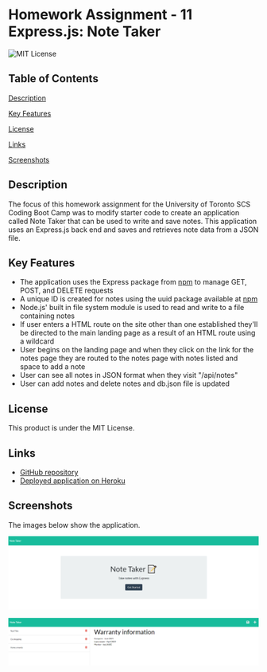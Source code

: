 # Homework Assignment - 11 Express.js: Note Taker
![MIT License](https://img.shields.io/badge/license-MIT%20License-blue.svg)

## Table of Contents
[Description](#description)

[Key Features](#key-features)

[License](#license)

[Links](#links)

[Screenshots](#screenshots)

## Description
The focus of this homework assignment for the University of Toronto SCS Coding Boot Camp was to modify starter code to create an application called Note Taker that can be used to write and save notes. This application uses an Express.js back end and saves and retrieves note data from a JSON file.

## Key Features
- The application uses the Express package from [npm](https://www.npmjs.com/package/express) to manage GET, POST, and DELETE requests
- A unique ID is created for notes using the uuid package available at [npm](https://www.npmjs.com/package/uuid)
- Node.js' built in file system module is used to read and write to a file containing notes
- If user enters a HTML route on the site other than one established they'll be directed to the main landing page as a result of an HTML route using a wildcard
- User begins on the landing page and when they click on the link for the notes page they are routed to the notes page with notes listed and space to add a note
- User can see all notes in JSON format when they visit "/api/notes"
- User can add notes and delete notes and db.json file is updated

## License
This product is under the MIT License.

## Links
- [GitHub repository](https://github.com/darylnauman/note-taker)
- [Deployed application on Heroku](https://shielded-brook-40956.herokuapp.com/)

## Screenshots
The images below show the application.

![Screenshot of note app landing page.](./public/assets/images/note-taker-screenshot-01.png)

![Screenshot of note app notes page with notes listed.](./public/assets/images/note-taker-screenshot-02.png)